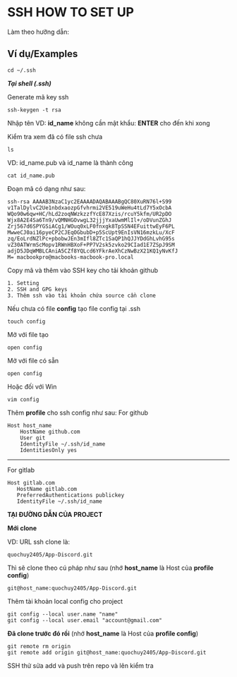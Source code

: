 
# SSH HOW TO SET UP

Làm theo hưỡng dẫn: 

## Ví dụ/Examples

```shell
cd ~/.ssh 

```
***Tại shell (.ssh)***

Generate mã key ssh
```shell
ssh-keygen -t rsa 
```
Nhập tên VD: **id_name** không cần mật khẩu: **ENTER** cho đến khi xong

Kiểm tra xem đã có file ssh chưa
```shell
ls
```
VD: id_name.pub và id_name là thành công

```shell
cat id_name.pub
```
Đoạn mã có dạng như sau:
```shell
ssh-rsa AAAAB3NzaC1yc2EAAAADAQABAAABgQC80XuRN76l+S99
v1TalDylvC2Ue1nbdxaozpGfvhrmi2VE519uWeHu4tLd7Y5xOcbA
WQo90w6qw+HC/hLd2zoqNWzkzzfYcE87Xzis/rcuY5kfm/UR2pDO
Wjx8A2E4Sa6Tn9/vQMNHGOvwgL32jjjYxaUwmMlIl+/oDVunZGhJ
Zrj567d6SPYGSiACg1/WOuq0xLF0fnxgk8TpSSN4EFuittwEyF6PL
MwweCJ0ai16pyeCP2CJEqOGbubD+p5ScUpt9EnIsVN16mzkLu/XcF
zq/EoLrdNZlPc+pbobwJEn3mIfl8ZTc1SaQP1hQJJYDdGhLvhG95s
vZ30ATWrmScMopv1RWnHBXoF+PP7V2sk5zvko29CIad1E7ZSpJ9SM
adjD5JDqWMBLCAniA5CZf8YQLcd6YFkrAeXhCzNwBzX21KQ1yNvKfJ
M= macbookpro@macbooks-macbook-pro.local
```
Copy mã và thêm vào SSH key cho tải khoản github
```shell
1. Setting 
2. SSH and GPG keys 
3. Thêm ssh vào tài khoản chứa source cần clone
```
Nếu chưa có file **config** tạo file config tại .ssh
```shell
touch config
```
Mở với file tạo
```shell
open config
```
Mở với file có sẵn
```shell
open config 
```
Hoặc đối với Win
```shell
vim config 
```
Thêm **profile** cho ssh config như sau:
For github
```shell
Host host_name
    HostName github.com
    User git
    IdentityFile ~/.ssh/id_name
    IdentitiesOnly yes
```
---------
For gitlab
```shell
Host gitlab.com
   HostName gitlab.com
   PreferredAuthentications publickey
   IdentityFile ~/.ssh/id_name
```

**TẠI ĐƯỜNG DẪN CỦA PROJECT**

**Mới clone**

VD: URL ssh clone là:
```shell
quochuy2405/App-Discord.git
```
Thì sẽ clone theo cú pháp như sau (nhớ **host_name** là Host của **profile config**)
```shell
git@host_name:quochuy2405/App-Discord.git
```

Thêm tài khoản local config cho project
```shell
git config --local user.name "name"
git config --local user.email "account@gmail.com"
```
**Đã clone trước đó rồi** (nhớ **host_name** là Host của **profile config**)
```shell
git remote rm origin
git remote add origin git@host_name:quochuy2405/App-Discord.git
```
SSH thử sửa add và push trên repo và lên kiểm tra



